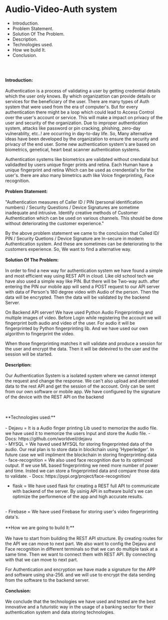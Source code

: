 # Audio-Video-Auth system
  - Introduction.
  - Problem Statement.
  - Solution Of The Problem.
  - Description.
  - Technologies used.
  - How we build It.
  - Conclusion.
<br>
<br>

**Introduction:**
<br>
<br>
  Authentication is a process of validating a user by getting credential details which the user only knows. By which organizattion can provide details or services for the beneficiary of the user. There are many types of Auth system that were used from the era of computer's. But for every authentication there might be a loop which could lead to Access Control over the user's account or service. This will make a impact on privacy of the user and security of the organization. Due to improper authentication system, attacks like password or pin cracking, phishing, zero-day vulnerablity, etc..! are occurring in day-to-day life. So, Many alternative ideas have been developed by the organization to ensure the security and privacy of the end user. Some new authentication system's are based on biometrics, genetical, heart beat scanner authentication systems.
  
  Authentication systems like biometrics are validated without crendialal but validadted by users unique finger prints and retina. Each Human have a unique fingerprint and retina Which can be used as crendential's for the user's. there are also many bimetrics auth like Voice fingerprinting, Face recognition.
  <br>
  <br>
 **Problem Statement:**
 <br>
 <br>
  "Authentication measures of Caller ID / PIN (personal identification numbers) / Security Questions / Device Signatures are sometime inadequate and intrusive. Identify creative methods of Customer Authentication which can be used on various channels. This should be done without deteriorating the customer experience."
  
  By the above problem statement we came to the conclusion that Called ID/ PIN / Security Quetions / Device Signature are In-secure in modern Authentication system. And these are sometimes can be deteriorating to the customers experience. So, We want to find a alternative way.
  <br>
  <br>
**Solution Of The Problem:**
<br>
<br>
  In order to find a new way for authentication system we have found a simple and most efficient way using REST API in cloud. Like old school tech we have also used a simple way like PIN. But there will be Two-way auth. after entering the PIN our mobile app will send a POST request to our API server with data of Person's 180 degree video with Audio of the person. Then the data will be encrypted. Then the data will be validated by the backend Server.
  
  On Backend API server! We have used Python Audio Fingerprinting and multiple images of video. Before Login while registering the account we will fingerprint both audio and video of the user. For audio it will be fingerprinted by Python fingerprinting lib. And we have used our own algorithm to fingerprint the video.
  
  When those fingerprinting matches it will validate and produce a session for the user and encrypt the data. Then it will be delevired to the user and the session will be started.
  <br>
  <br>
**Description:**
<br>
<br>
  Our Authentication System is a isolated system where we cannot interept the request and change the response. We can't also upload and alterrated data to the rest API and get the session of the account. Only can be sent from our own software or mobile app. We have configured by the signature of the device with the REST API on the backend
  
<br>
<br>
**Technologies used:**
<br>
<br>
  - Dejavu = It is a Audio finger printing Lib used to memorize the audio file. we have used it to memorize the users Input and store the Audio file.
              - Docs: https://github.com/worldveil/dejavu 
  <br>  
  - MYSQL  = We haved used MYSQL for storing fingerprinted data of the audio. Our real plan is to store data in blockchain using 'Hyperledger'. In future case we will              impliment the blockchain in storing fingerprinting data
  <br>
  - face-recognition = We also used face recognition due to its optimized output. If we use ML based fingerprinting we need more number of power and time. Insted we                            can store a fingerprinted data and compare those data to validate.
              - Docs: https://pypi.org/project/face-recognition/
  <br>
  
  - flask = We have used flask for creating a REST full API to communicate with backend of the server. By usinig API in software build's we can optimize the                       performence of the app and high accurate results.
  <br>
  - Firebase = We have used Firebase for storing user's video fingerprinting data's.

<br>
<br>
**How we are going to build It:**
<br>
<br>
  We have to start from building the REST API structure. By creating routes for the API we can move to next part. We also want to config the Dejavu and Face recognition in different terminals so that we can do multiple task at a same time. Then we want to connect them with REST API. By connecting with that we can move to next part. 
  
  For Authentication and encryption we have made a signature for the APP and software using sha-256. and we will use to encrypt the data sending from the software to the backend server.
<br>
<br>
**Conclusion:**
<br>
<br>
  We conclude that the technologies we have used and tested are the best innovative and a futuristic way in the usage of a banking sector for their authentication system and data storing technologies.
  
